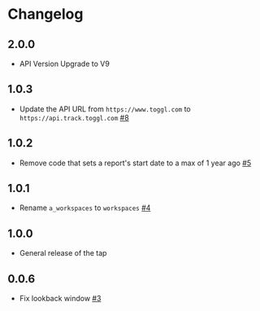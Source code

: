 # Changelog

## 2.0.0
  * API Version Upgrade to V9

## 1.0.3
  * Update the API URL from `https://www.toggl.com` to `https://api.track.toggl.com` [#8](https://github.com/singer-io/tap-toggl/pull/8)

## 1.0.2
  * Remove code that sets a report's start date to a max of 1 year ago [#5](https://github.com/singer-io/tap-toggl/pull/5)

## 1.0.1
  * Rename `a_workspaces` to `workspaces` [#4](https://github.com/singer-io/tap-toggl/pull/4)

## 1.0.0
  * General release of the tap

## 0.0.6
  * Fix lookback window [#3](https://github.com/singer-io/tap-toggl/pull/3)

